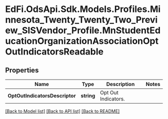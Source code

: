 # EdFi.OdsApi.Sdk.Models.Profiles.Minnesota_Twenty_Twenty_Two_Preview_SISVendor_Profile.MnStudentEducationOrganizationAssociationOptOutIndicatorsReadable
## Properties

Name | Type | Description | Notes
------------ | ------------- | ------------- | -------------
**OptOutIndicatorsDescriptor** | **string** | Opt Out Indicators. | 

[[Back to Model list]](../README.md#documentation-for-models) [[Back to API list]](../README.md#documentation-for-api-endpoints) [[Back to README]](../README.md)


